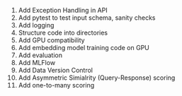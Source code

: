 1. Add Exception Handling in API
2. Add pytest to test input schema, sanity checks
3. Add logging
4. Structure code into directories
5. Add GPU compatibility
6. Add embedding model training code on GPU
7. Add evaluation
8. Add MLFlow
9. Add Data Version Control
10. Add Asymmetric Simialrity (Query-Response) scoring
11. Add one-to-many scoring
